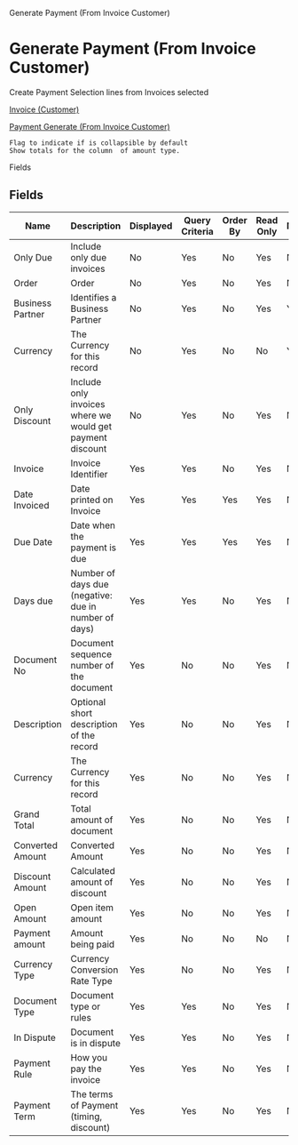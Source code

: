 
Generate Payment (From Invoice Customer)
# Generate Payment (From Invoice Customer)


Create Payment Selection lines from Invoices selected

[Invoice (Customer)](../../functional-guide/window/window-invoice-customer.md)

[Payment Generate (From Invoice Customer)](../../functional-guide/window/process-sbp_paymentgeneratefrominvoice.md)

```
Flag to indicate if is collapsible by default
Show totals for the column  of amount type.
```
Fields
## Fields




Name              | Description                                               | Displayed | Query Criteria | Order By | Read Only | Mandatory
----------------- | --------------------------------------------------------- | --------- | -------------- | -------- | --------- | ---------
Only Due          | Include only due invoices                                 | No        | Yes            | No       | Yes       | No       
Order             | Order                                                     | No        | Yes            | No       | Yes       | No       
Business Partner  | Identifies a Business Partner                             | No        | Yes            | No       | Yes       | Yes      
Currency          | The Currency for this record                              | No        | Yes            | No       | No        | Yes      
Only Discount     | Include only invoices where we would get payment discount | No        | Yes            | No       | Yes       | No       
Invoice           | Invoice Identifier                                        | Yes       | Yes            | No       | Yes       | No       
Date Invoiced     | Date printed on Invoice                                   | Yes       | Yes            | Yes      | Yes       | No       
Due Date          | Date when the payment is due                              | Yes       | Yes            | Yes      | Yes       | No       
Days due          | Number of days due (negative: due in number of days)      | Yes       | Yes            | No       | Yes       | No       
Document No       | Document sequence number of the document                  | Yes       | No             | No       | Yes       | No       
Description       | Optional short description of the record                  | Yes       | No             | No       | Yes       | No       
Currency          | The Currency for this record                              | Yes       | No             | No       | Yes       | No       
Grand Total       | Total amount of document                                  | Yes       | No             | No       | Yes       | No       
Converted Amount  | Converted Amount                                          | Yes       | No             | No       | Yes       | No       
Discount Amount   | Calculated amount of discount                             | Yes       | No             | No       | Yes       | No       
Open Amount       | Open item amount                                          | Yes       | No             | No       | Yes       | No       
Payment amount    | Amount being paid                                         | Yes       | No             | No       | No        | No       
Currency Type     | Currency Conversion Rate Type                             | Yes       | No             | No       | Yes       | No       
Document Type     | Document type or rules                                    | Yes       | Yes            | No       | Yes       | No       
In Dispute        | Document is in dispute                                    | Yes       | Yes            | No       | Yes       | No       
Payment Rule      | How you pay the invoice                                   | Yes       | Yes            | No       | Yes       | No       
Payment Term      | The terms of Payment (timing, discount)                   | Yes       | Yes            | No       | Yes       | No       
